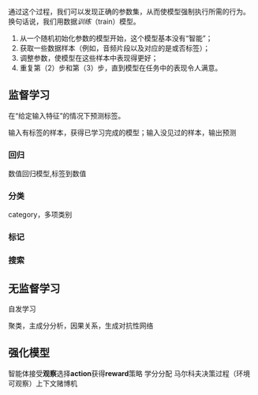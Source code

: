 通过这个过程，我们可以发现正确的参数集，从而使模型强制执行所需的行为。 换句话说，我们用数据*训练*（train）模型。

1. 从一个随机初始化参数的模型开始，这个模型基本没有“智能”；
2. 获取一些数据样本（例如，音频片段以及对应的是或否标签）；
3. 调整参数，使模型在这些样本中表现得更好；
4. 重复第（2）步和第（3）步，直到模型在任务中的表现令人满意。

## 监督学习

在“给定输入特征”的情况下预测标签。

输入有标签的样本，获得已学习完成的模型；输入没见过的样本，输出预测

### 回归

数值回归模型,标签到数值

### 分类

category，多项类别

### 标记

### 搜索



## 无监督学习

自发学习

聚类，主成分分析，因果关系，生成对抗性网络

## 强化模型

智能体接受**观察**选择**action**获得**reward**策略 学分分配 马尔科夫决策过程（环境可观察）上下文赌博机
